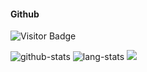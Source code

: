 #### Github

![Visitor Badge](https://visitor-badge.laobi.icu/badge?page_id=Nelson-numerical-software.Nelson-numerical-software)


![github-stats](https://github-readme-stats.vercel.app/api?username=Nelson-numerical-software&show_icons=true&count_private=true&theme=dark)
![lang-stats](https://github-readme-stats.vercel.app/api/top-langs/?username=Nelson-numerical-software&langs_count=10&layout=compact&hide=html&theme=dark) 
[<img src="https://github-profile-trophy.vercel.app/?username=Nelson-numerical-software&theme=juicyfresh" />](https://github.com/cxvh)  

